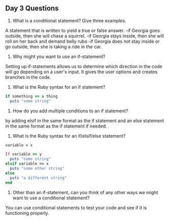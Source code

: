 ## Day 3 Questions

1. What is a conditional statement? Give three examples.

A statement that is written to yield a true or false answer.
-if Georgia goes outside, then she will chase a squirrel.
-if Georgia stays inside, then she will roll on her back and demand belly rubs
-if Georgia does not stay inside or go outside, then she is taking a ride in the car.

1. Why might you want to use an if-statement?

Setting up if-statements allows us to determine which direction in the code will go depending on a user's input. It gives the user options and creates branches in the code.

1. What is the Ruby syntax for an if statement?

```ruby
if something == a thing
  puts "some string"
```  

1. How do you add multiple conditions to an if statement?

by adding elsif in the same format as the if statement and an else statement in the same format as the if statement if needed.

1. What is the Ruby syntax for an if/elsif/else statement?

```ruby
variable = x

If variable == y
  puts "some string"
elsif variable == x
  puts "some other string"
else
  puts "a different string"
end  
```

1. Other than an if-statement, can you think of any other ways we might want to use a conditional statement?

You can use conditional statements to test your code and see if it is functioning properly.
